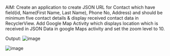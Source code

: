AIM: Create an application to create JSON URL for Contact which have field(id, Name(First Name, Last Name), Phone No, Address) and should be minimum five contact details & display received contact data in RecyclerView.
Add Google Map Activity which displays location which is received in JSON Data in google Maps activity and set the zoom level to 10.

Output:
![image](https://github.com/Jainishthakor/MAD_Practical-10_21012021113/assets/139530265/91c96db9-212c-4c63-867d-97c41b6602d5)

![image](https://github.com/Jainishthakor/MAD_Practical-10_21012021113/assets/139530265/de6f9df3-24f5-46cc-97d5-645f4d7c4896)



